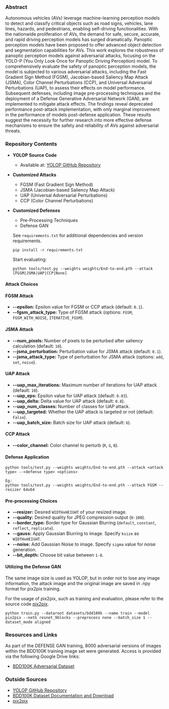 ### Abstract

Autonomous vehicles (AVs) leverage machine-learning perception models to detect and classify critical objects such as road signs, vehicles, lane lines, hazards, and pedestrians, enabling self-driving functionalities. With the nationwide proliferation of AVs, the demand for safe, secure, accurate, and rapid driving perception models has surged dramatically. Panoptic perception models have been proposed to offer advanced object detection and segmentation capabilities for AVs. This work explores the robustness of panoptic perception models against adversarial attacks, focusing on the YOLO-P (You Only Look Once for Panoptic Driving Perception) model. To comprehensively evaluate the safety of panoptic perception models, the model is subjected to various adversarial attacks, including the Fast Gradient Sign Method (FGSM), Jacobian-based Saliency Map Attack (JSMA), Color Channel Perturbations (CCP), and Universal Adversarial Perturbations (UAP), to assess their effects on model performance. Subsequent defenses, including image pre-processing techniques and the deployment of a Defense Generative Adversarial Network (GAN), are implemented to mitigate attack effects. The findings reveal deprecated performance post-attack implementation, with only marginal improvement in the performance of models post-defense application. These results suggest the necessity for further research into more effective defense mechanisms to ensure the safety and reliability of AVs against adversarial threats.

### Repository Contents

- **YOLOP Source Code**
  - Available at: [YOLOP GitHub Repository](https://github.com/hustvl/YOLOP)

- **Customized Attacks**
  - FGSM (Fast Gradient Sign Method)
  - JSMA (Jacobian-based Saliency Map Attack)
  - UAP (Universal Adversarial Perturbations)
  - CCP (Color Channel Perturbations)

- **Customized Defenses**
  - Pre-Processing Techniques
  - Defense GAN

  See `requirements.txt` for additional dependencies and version requirements.
  
  ```setup
  pip install -r requirements.txt
  ```
  
  Start evaluating:
  
  ```shell
  python tools/test.py --weights weights/End-to-end.pth --attack [FGSM|JSMA|UAP|CCP|None]
  ```   

#### Attack Choices
#### FGSM Attack

- **--epsilon:** Epsilon value for FGSM or CCP attack (default: `0.1`).
- **--fgsm_attack_type:** Type of FGSM attack (options: `FGSM`, `FGSM_WITH_NOISE`, `ITERATIVE_FGSM`).

#### JSMA Attack

- **--num_pixels:** Number of pixels to be perturbed after saliency calculation (default: `10`).
- **--jsma_perturbation:** Perturbation value for JSMA attack (default: `0.1`).
- **--jsma_attack_type:** Type of perturbation for JSMA attack (options: `add`, `set`, `noise`).

#### UAP Attack

- **--uap_max_iterations:** Maximum number of iterations for UAP attack (default: `10`).
- **--uap_eps:** Epsilon value for UAP attack (default: `0.03`).
- **--uap_delta:** Delta value for UAP attack (default: `0.8`).
- **--uap_num_classes:** Number of classes for UAP attack.
- **--uap_targeted:** Whether the UAP attack is targeted or not (default: `False`).
- **--uap_batch_size:** Batch size for UAP attack (default: `6`).

#### CCP Attack

- **--color_channel:** Color channel to perturb (`R`, `G`, `B`).

  
#### Defense Application
```shell
python tools/test.py --weights weights/End-to-end.pth --attack <attack type> --<defense type> <options>

Eg:
python tools/test.py --weights weights/End-to-end.pth --attack FGSM --resizer 64x64
```   
#### Pre-processing Choices

- **--resizer:** Desired `WIDTHxHEIGHT` of your resized image.
- **--quality:** Desired quality for JPEG compression output (`0-100`).
- **--border_type:** Border type for Gaussian Blurring (`default`, `constant`, `reflect`, `replicate`).
- **--gauss:** Apply Gaussian Blurring to image. Specify `ksize` as `WIDTHxHEIGHT`.
- **--noise:** Add Gaussian Noise to image. Specify `sigma` value for noise generation.
- **--bit_depth:** Choose bit value between `1-8`.

#### Utilizing the Defense GAN

The same image size is used as YOLOP, but in order not to lose any image information, the attack image and the original image are saved in .npy format for pix2pix training.

For the usage of pix2pix, such as training and evaluation, please refer to the source code [pix2pix](https://github.com/junyanz/pytorch-CycleGAN-and-pix2pix).

```shell
python train.py --dataroot datasets/bdd100k --name train --model pix2pix --netG resnet_9blocks --preprocess none --batch_size 1 --dataset_mode aligned
```

### Resources and Links

As part of the DEFENSE GAN training, 8000 adversarial versions of images within the BDD100K training image set were generated. Access is provided via the following Google Drive links:

- [BDD100K Adversarial Dataset](https://drive.google.com/file/d/1KwMhYnrA73iJYGfE-Pb-cjVdPgZPD13j/view?usp=drive_link)

### Outside Sources

- [YOLOP GitHub Repository](https://github.com/hustvl/YOLOP)
- [BDD100K Dataset Documentation and Download](https://doc.bdd100k.com/download.html)
- [pix2pix](https://github.com/junyanz/pytorch-CycleGAN-and-pix2pix)
